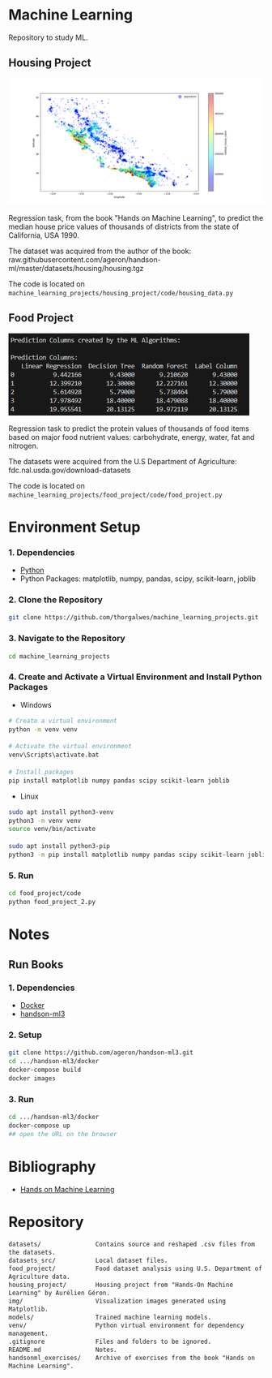 # Machine Learning 

Repository to study ML.

## Housing Project

<img src="housing_project/housing_project.png">

Regression task, from the book "Hands on Machine Learning", to predict the median house price values of thousands of districts from the state of California, USA 1990.

The dataset was acquired from the author of the book: raw.githubusercontent.com/ageron/handson-ml/master/datasets/housing/housing.tgz

The code is located on  ```machine_learning_projects/housing_project/code/housing_data.py```

## Food Project

<img src="food_project/food_project_2.png">

Regression task to predict the protein values of thousands of food items based on major food nutrient values: carbohydrate, energy, water, fat and nitrogen.

The datasets were acquired from the U.S Department of Agriculture: fdc.nal.usda.gov/download-datasets

The code is located on  ```machine_learning_projects/food_project/code/food_project.py```

# Environment Setup

### 1. Dependencies
- [Python](https://www.python.org/downloads/)
- Python Packages: matplotlib, numpy, pandas, scipy, scikit-learn, joblib

### 2. Clone the Repository
```bash
git clone https://github.com/thorgalwes/machine_learning_projects.git
```

### 3. Navigate to the Repository
```bash
cd machine_learning_projects
```

### 4. Create and Activate a Virtual Environment and Install Python Packages
- Windows
```bash
# Create a virtual environment
python -m venv venv

# Activate the virtual environment
venv\Scripts\activate.bat

# Install packages
pip install matplotlib numpy pandas scipy scikit-learn joblib
```
- Linux
```bash
sudo apt install python3-venv
python3 -m venv venv
source venv/bin/activate

sudo apt install python3-pip
python3 -m pip install matplotlib numpy pandas scipy scikit-learn joblib
```

### 5. Run
```bash
cd food_project/code
python food_project_2.py
```

# Notes

## Run Books

### 1. Dependencies
- [Docker](https://docs.docker.com/desktop/setup/install/windows-install/)
- [handson-ml3](https://github.com/ageron/handson-ml3)

### 2. Setup
```bash
git clone https://github.com/ageron/handson-ml3.git
cd .../handson-ml3/docker
docker-compose build
docker images

```

### 3.  Run
```bash
cd .../handson-ml3/docker
docker-compose up
## open the URL on the browser
```

# Bibliography

- [Hands on Machine Learning](https://github.com/ageron/handson-ml3)

# Repository

```
datasets/               Contains source and reshaped .csv files from the datasets.
datasets_src/           Local dataset files.
food_project/           Food dataset analysis using U.S. Department of Agriculture data.
housing_project/        Housing project from "Hands-On Machine Learning" by Aurélien Géron.
img/                    Visualization images generated using Matplotlib.
models/                 Trained machine learning models.
venv/                   Python virtual environment for dependency management.
.gitignore              Files and folders to be ignored.
README.md               Notes.
handsonml_exercises/    Archive of exercises from the book "Hands on Machine Learning".
```
